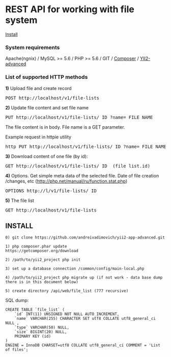 <h1>REST API for working with file system</h1>

<a href="https://github.com/andreivadimovich/yii2-app-advanced/blob/master/api/README.md#install">Install</a>
   
<h3>System requirements</h3>
Apache(ngnix) / MySQL >= 5.6 / PHP >= 5.6 / GIT / <a href="https://getcomposer.org/download">Composer</a> / <a href="https://github.com/yiisoft/yii2-app-advanced">YII2-advanced</a>

<h3>List of supported HTTP methods</h3>

<b>1)</b> Upload file and create record
<pre>
POST http://localhost/v1/file-lists
</pre>

<b>2)</b> Update file content and set file name
<pre>
PUT http://localhost/v1/file-lists/_ID_?name=_FILE_NAME_
</pre>
The file content is in body. File name is a GET parameter.

Example request in httpie utility
<pre>
http PUT http://localhost/v1/file-lists/_ID_?name=_FILE_NAME_ < '/file/path'
</pre>

<b>3)</b> Download content of one file (by id):
<pre>
GET http://localhost/v1/file-lists/_ID_ (file_list.id)
</pre>

<b>4)</b> Options. Get simple meta data of the selected file. Date of file creation /changes, etc
(http://php.net/manual/ru/function.stat.php)
<pre>
OPTIONS http://l/v1/file-lists/_ID_
</pre>

<b>5)</b> The file list
<pre>
GET http://localhost/v1/file-lists
</pre>


<h2>INSTALL</h2>

```
0) git clone https://github.com/andreivadimovich/yii2-app-advanced.git

1) php composer.phar update 
https://getcomposer.org/download

2) /path/to/yii2_project php init 

3) set up a database connection /common/config/main-local.php 

4) /path/to/yii2_project php migrate up (if not work - data base dump there is in this document below) 

5) create directory /api/web/file_list (777 recursive)
```

SQL dump:
```
CREATE TABLE `file_list` (
	`id` INT(11) UNSIGNED NOT NULL AUTO_INCREMENT, 
	`name` VARCHAR(255) CHARACTER SET utf8 COLLATE utf8_general_ci NULL , 
	`type` VARCHAR(50) NULL,
	`size` BIGINT(20) NULL,
	PRIMARY KEY (id)
) 
ENGINE = InnoDB CHARSET=utf8 COLLATE utf8_general_ci COMMENT = 'List of files';
```





